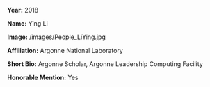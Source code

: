 **Year:** 2018

**Name:** Ying Li

**Image:** /images/People_LiYing.jpg

**Affiliation:** Argonne National Laboratory

**Short Bio:** Argonne Scholar, Argonne Leadership Computing Facility

**Honorable Mention:** Yes

